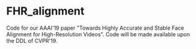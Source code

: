 # FHR_alignment
Code for our AAAI'19 paper "Towards Highly Accurate and Stable Face Alignment for High-Resolution Videos". Code will be made available upon the DDL of CVPR'19.
